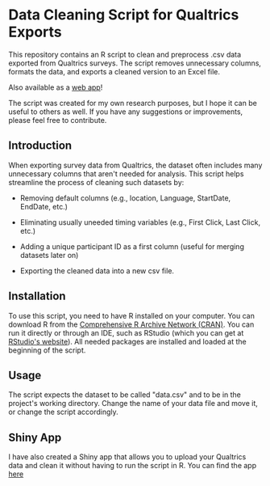 # Data Cleaning Script for Qualtrics Exports

This repository contains an R script to clean and preprocess .csv data
exported from Qualtrics surveys. The script removes unnecessary columns,
formats the data, and exports a cleaned version to an Excel file.

Also available as a [web app](https://jdmart.shinyapps.io/qualtrics_cleanup/)!


The script was created for my own research purposes, but I hope it can
be useful to others as well. If you have any suggestions or
improvements, please feel free to contribute.


## Introduction

When exporting survey data from Qualtrics, the dataset often includes
many unnecessary columns that aren't needed for analysis. This script
helps streamline the process of cleaning such datasets by:

-   Removing default columns (e.g., location, Language, StartDate,
    EndDate, etc.)

-   Eliminating usually uneeded timing variables (e.g., First Click,
    Last Click, etc.)

-   Adding a unique participant ID as a first column (useful for merging
    datasets later on)

-   Exporting the cleaned data into a new csv file.

## Installation

To use this script, you need to have R installed on your computer. You
can download R from the [Comprehensive R Archive Network
(CRAN)](https://cran.r-project.org/). You can run it directly or through
an IDE, such as RStudio (which you can get at [RStudio's
website](https://posit.co/downloads/)). All needed packages are
installed and loaded at the beginning of the script.

## Usage

The script expects the dataset to be called "data.csv" and to be in the
project's working directory. Change the name of your data file and move
it, or change the script accordingly.

## Shiny App

I have also created a Shiny app that allows you to upload your Qualtrics
data and clean it without having to run the script in R. You can find
the app [here](https://jdmart.shinyapps.io/qualtrics_cleanup/)

